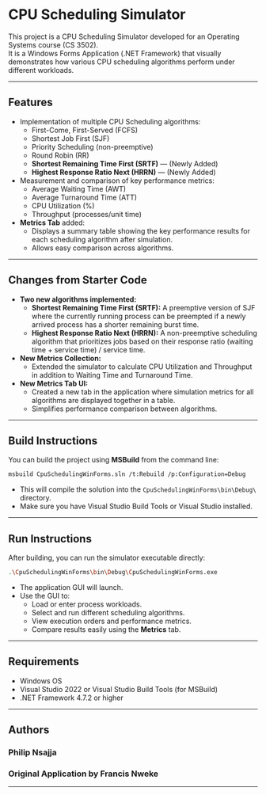 # CPU Scheduling Simulator

This project is a CPU Scheduling Simulator developed for an Operating Systems course (CS 3502).  
It is a Windows Forms Application (.NET Framework) that visually demonstrates how various CPU scheduling algorithms perform under different workloads.

---

## Features

- Implementation of multiple CPU Scheduling algorithms:
  - First-Come, First-Served (FCFS)
  - Shortest Job First (SJF)
  - Priority Scheduling (non-preemptive)
  - Round Robin (RR)
  - **Shortest Remaining Time First (SRTF)** — (Newly Added)
  - **Highest Response Ratio Next (HRRN)** — (Newly Added)
- Measurement and comparison of key performance metrics:
  - Average Waiting Time (AWT)
  - Average Turnaround Time (ATT)
  - CPU Utilization (%)
  - Throughput (processes/unit time)
- **Metrics Tab** added:
  - Displays a summary table showing the key performance results for each scheduling algorithm after simulation.
  - Allows easy comparison across algorithms.

---

## Changes from Starter Code

- **Two new algorithms implemented:**
  - **Shortest Remaining Time First (SRTF):** A preemptive version of SJF where the currently running process can be preempted if a newly arrived process has a shorter remaining burst time.
  - **Highest Response Ratio Next (HRRN):** A non-preemptive scheduling algorithm that prioritizes jobs based on their response ratio (waiting time + service time) / service time.
- **New Metrics Collection:**
  - Extended the simulator to calculate CPU Utilization and Throughput in addition to Waiting Time and Turnaround Time.
- **New Metrics Tab UI:**
  - Created a new tab in the application where simulation metrics for all algorithms are displayed together in a table.
  - Simplifies performance comparison between algorithms.

---

## Build Instructions

You can build the project using **MSBuild** from the command line:

```bash
msbuild CpuSchedulingWinForms.sln /t:Rebuild /p:Configuration=Debug
```

- This will compile the solution into the `CpuSchedulingWinForms\bin\Debug\` directory.
- Make sure you have Visual Studio Build Tools or Visual Studio installed.

---

## Run Instructions

After building, you can run the simulator executable directly:

```bash
.\CpuSchedulingWinForms\bin\Debug\CpuSchedulingWinForms.exe
```

- The application GUI will launch.
- Use the GUI to:
  - Load or enter process workloads.
  - Select and run different scheduling algorithms.
  - View execution orders and performance metrics.
  - Compare results easily using the **Metrics** tab.

---

## Requirements

- Windows OS
- Visual Studio 2022 or Visual Studio Build Tools (for MSBuild)
- .NET Framework 4.7.2 or higher

---

## Authors

### Philip Nsajja
### Original Application by Francis Nweke
---

